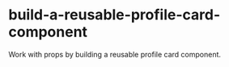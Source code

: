 # build-a-reusable-profile-card-component
Work with props by building a reusable profile card component.
